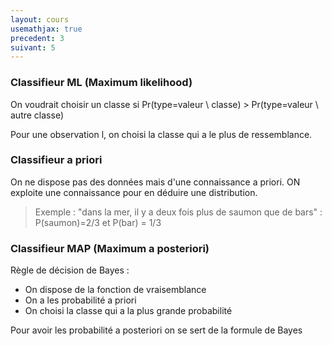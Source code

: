 ```yaml
---
layout: cours
usemathjax: true
precedent: 3
suivant: 5
---
```


### Classifieur ML (Maximum likelihood)

On voudrait choisir un classe si Pr(type=valeur \ classe) > Pr(type=valeur \ autre classe)

Pour une observation l, on choisi la classe qui a le plus de ressemblance. 

### Classifieur a priori

On ne dispose pas des données mais d'une connaissance a priori. ON exploite une connaissance pour en déduire une distribution.

> Exemple : "dans la mer, il y a deux fois plus de saumon que de bars"  : P(saumon)=2/3 et P(bar) = 1/3

### Classifieur MAP (Maximum a posteriori)

Règle de décision de Bayes :
- On dispose de la fonction de vraisemblance
- On a les probabilité a priori
- On choisi la classe qui a la plus grande probabilité

Pour avoir les probabilité a posteriori on se sert de la formule de Bayes

